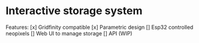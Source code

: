 # Interactive storage system

Features:
[x] Gridfinity compatible
[x] Parametric design
[] Esp32 controlled neopixels
[] Web UI to manage storage
[] API (WIP)
